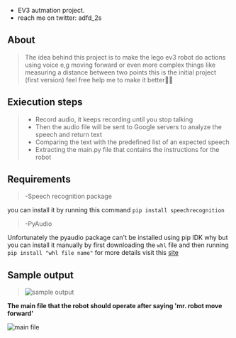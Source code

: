 - EV3 autmation project. 
- reach me on twitter: adfd_2s

## About 
>The idea behind this project is to make the lego ev3 robot do actions using voice 
>e,g moving forward or even more complex things like measuring a distance between two 
>points this is the initial project (first version) feel free help me to make it better🤞🤞

## Exiecution steps
>- Record audio, it keeps recording until you stop talking
>- Then the audio file will be sent to Google servers to analyze the speech and return text  
>- Comparing the text with the predefined list of an expected speech
>- Extracting the main.py file that contains the instructions for the robot

## Requirements 
> -Speech recognition package

you can install it by running this command
`pip install speechrecognition`

> -PyAudio

Unfortunately the pyaudio package can't be installed using pip IDK why
but you can install it manually by first downloading the `whl` file 
and then running `pip install "whl file name"` for more details visit this [site](https://stackoverflow.com/a/55630212)

## Sample output
> ![sample output](https://github.com/Abood-devo/Abood-devo/blob/main/images/sample%20output.png)

**The main file that the robot should operate after saying 'mr. robot move forward'**

![main file](https://github.com/Abood-devo/Abood-devo/blob/main/images/output%20file.png)
